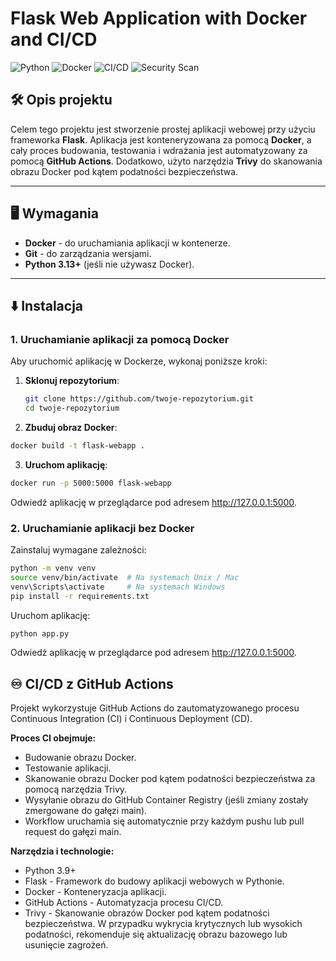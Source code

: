 # Flask Web Application with Docker and CI/CD

![Python](https://img.shields.io/badge/Python-3.13-blue)
![Docker](https://img.shields.io/badge/Docker-Enabled-green)
![CI/CD](https://img.shields.io/badge/CI%2FCD-GitHub%20Actions-yellow)
![Security Scan](https://img.shields.io/badge/Security%20Scan-Trivy-red)

## 🛠️ Opis projektu

Celem tego projektu jest stworzenie prostej aplikacji webowej przy użyciu frameworka **Flask**. Aplikacja jest konteneryzowana za pomocą **Docker**, a cały proces budowania, testowania i wdrażania jest automatyzowany za pomocą **GitHub Actions**. Dodatkowo, użyto narzędzia **Trivy** do skanowania obrazu Docker pod kątem podatności bezpieczeństwa.

---

## 🖥️ Wymagania

- **Docker** - do uruchamiania aplikacji w kontenerze.
- **Git** - do zarządzania wersjami.
- **Python 3.13+** (jeśli nie używasz Docker).

---

## ⬇️ Instalacja

### 1. **Uruchamianie aplikacji za pomocą Docker**

Aby uruchomić aplikację w Dockerze, wykonaj poniższe kroki:

1. **Sklonuj repozytorium**:

   ```bash
   git clone https://github.com/twoje-repozytorium.git
   cd twoje-repozytorium
   ```

2. **Zbuduj obraz Docker**:

 ```bash
docker build -t flask-webapp .
```


3. **Uruchom aplikację**:

```bash
docker run -p 5000:5000 flask-webapp
```
Odwiedź aplikację w przeglądarce pod adresem http://127.0.0.1:5000.

### 2. **Uruchamianie aplikacji bez Docker**
Zainstaluj wymagane zależności:

```bash
python -m venv venv
source venv/bin/activate  # Na systemach Unix / Mac
venv\Scripts\activate     # Na systemach Windows
pip install -r requirements.txt
```

Uruchom aplikację:

```bash
python app.py
```

Odwiedź aplikację w przeglądarce pod adresem http://127.0.0.1:5000.

## ♾️ CI/CD z GitHub Actions
Projekt wykorzystuje GitHub Actions do zautomatyzowanego procesu Continuous Integration (CI) i Continuous Deployment (CD).

**Proces CI obejmuje:**
- Budowanie obrazu Docker.
- Testowanie aplikacji.
- Skanowanie obrazu Docker pod kątem podatności bezpieczeństwa za pomocą narzędzia Trivy.
- Wysyłanie obrazu do GitHub Container Registry (jeśli zmiany zostały zmergowane do gałęzi main).
- Workflow uruchamia się automatycznie przy każdym pushu lub pull request do gałęzi main.

**Narzędzia i technologie:**
- Python 3.9+
- Flask - Framework do budowy aplikacji webowych w Pythonie.
- Docker - Konteneryzacja aplikacji.
- GitHub Actions - Automatyzacja procesu CI/CD.
- Trivy - Skanowanie obrazów Docker pod kątem podatności bezpieczeństwa.
W przypadku wykrycia krytycznych lub wysokich podatności, rekomenduje się aktualizację obrazu bazowego lub usunięcie zagrożeń.

